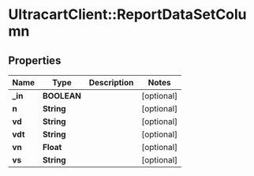 # UltracartClient::ReportDataSetColumn

## Properties
Name | Type | Description | Notes
------------ | ------------- | ------------- | -------------
**_in** | **BOOLEAN** |  | [optional] 
**n** | **String** |  | [optional] 
**vd** | **String** |  | [optional] 
**vdt** | **String** |  | [optional] 
**vn** | **Float** |  | [optional] 
**vs** | **String** |  | [optional] 


